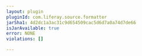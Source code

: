 ```yaml
---
layout: plugin
pluginId: com.liferay.source.formatter
jarSha1: 4d2dc1a3ac31c9d654509cac5d6d7a0a74d7de66
isJarAvailable: true
error: NONE
violations: []

---
```

